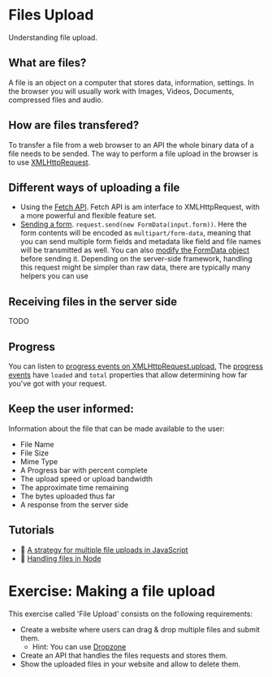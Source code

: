 # Files Upload

Understanding file upload.

## What are files?
A file is an object on a computer that stores data, information, settings. In the browser you will usually work with Images, Videos, Documents, compressed files and audio.

## How are files transfered?
To transfer a file from a web browser to an API the whole binary data of a file needs to be sended. 
The way to perform a file upload in the browser is to use [XMLHttpRequest](https://developer.mozilla.org/en-US/docs/Web/API/XMLHttpRequest).

## Different ways of uploading a file
- Using the [Fetch API](https://developer.mozilla.org/en-US/docs/Web/API/Fetch_API). Fetch API is am interface to XMLHttpRequest, with a more powerful and flexible feature set.
- [Sending a form](https://developer.mozilla.org/en-US/docs/Web/API/FormData/Using_FormData_Objects#Retrieving_a_FormData_object_from_an_HTML_form). `request.send(new FormData(input.form))`. Here the form contents will be encoded as `multipart/form-data`, meaning that you can send multiple form fields and metadata like field and file names will be transmitted as well. You can also [modify the FormData object](https://developer.mozilla.org/en-US/docs/Web/API/FormData#Methods) before sending it. Depending on the server-side framework, handling this request might be simpler than raw data, there are typically many helpers you can use

## Receiving files in the server side
TODO

## Progress

You can listen to [progress events on XMLHttpRequest.upload.](https://developer.mozilla.org/en-US/docs/Using_files_from_web_applications#Handling_the_upload_process_for_a_file) The [progress events](https://developer.mozilla.org/en-US/docs/Web/API/ProgressEvent) have `loaded` and `total` properties that allow determining how far you've got with your request.

## Keep the user informed:
Information about the file that can be made available to the user:

- File Name
- File Size
- Mime Type
- A Progress bar with percent complete
- The upload speed or upload bandwidth
- The approximate time remaining
- The bytes uploaded thus far
- A response from the server side

## Tutorials
- 🚀 [A strategy for multiple file uploads in JavaScript](https://medium.com/typecode/a-strategy-for-handling-multiple-file-uploads-using-javascript-eb00a77e15f)
- 🚀 [Handling files in Node](http://howtonode.org/really-simple-file-uploads)

# Exercise: Making a file upload 

This exercise called 'File Upload' consists on the following requirements:
- Create a website where users can drag & drop multiple files and submit them.
    - Hint: You can use [Dropzone](https://www.dropzonejs.com/)
- Create an API that handles the files requests and stores them.
- Show the uploaded files in your website and allow to delete them.

